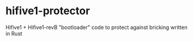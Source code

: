 # hifive1-protector
Hifive1 + Hifive1-revB "bootloader" code to protect against bricking written in Rust
